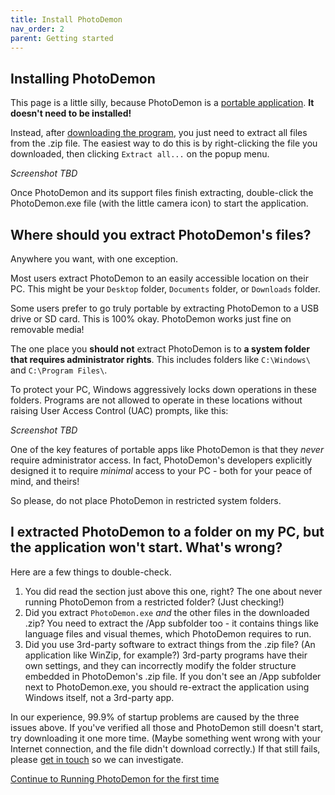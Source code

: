 ```yaml
---
title: Install PhotoDemon
nav_order: 2
parent: Getting started
---
```


## Installing PhotoDemon

This page is a little silly, because PhotoDemon is a [portable application](https://en.wikipedia.org/wiki/Portable_application).  **It doesn't need to be installed!**

Instead, after [downloading the program](./download-photodemon), you just need to extract all files from the .zip file.  The easiest way to do this is by right-clicking the file you downloaded, then clicking `Extract all...` on the popup menu.

*Screenshot TBD*

Once PhotoDemon and its support files finish extracting, double-click the PhotoDemon.exe file (with the little camera icon) to start the application.

## Where should you extract PhotoDemon's files?

Anywhere you want, with one exception.

Most users extract PhotoDemon to an easily accessible location on their PC.  This might be your `Desktop` folder, `Documents` folder, or `Downloads` folder.  

Some users prefer to go truly portable by extracting PhotoDemon to a USB drive or SD card.  This is 100% okay.  PhotoDemon works just fine on removable media!

The one place you **should not** extract PhotoDemon is to **a system folder that requires administrator rights**.  This includes folders like `C:\Windows\` and `C:\Program Files\`.  

To protect your PC, Windows aggressively locks down operations in these folders.  Programs are not allowed to operate in these locations without raising User Access Control (UAC) prompts, like this:

*Screenshot TBD*

One of the key features of portable apps like PhotoDemon is that they *never* require administrator access.  In fact, PhotoDemon's developers explicitly designed it to require *minimal* access to your PC - both for your peace of mind, and theirs!  

So please, do not place PhotoDemon in restricted system folders.  

## I extracted PhotoDemon to a folder on my PC, but the application won't start.  What's wrong?

Here are a few things to double-check.

1) You did read the section just above this one, right?  The one about never running PhotoDemon from a restricted folder?  (Just checking!) 
2) Did you extract `PhotoDemon.exe` *and* the other files in the downloaded .zip?  You need to extract the /App subfolder too - it contains things like language files and visual themes, which PhotoDemon requires to run.
3) Did you use 3rd-party software to extract things from the .zip file?  (An application like WinZip, for example?)  3rd-party programs have their own settings, and they can incorrectly modify the folder structure embedded in PhotoDemon's .zip file.  If you don't see an /App subfolder next to PhotoDemon.exe, you should re-extract the application using Windows itself, not a 3rd-party app.

In our experience, 99.9% of startup problems are caused by the three issues above. If you've verified all those and PhotoDemon still doesn't start, try downloading it one more time.  (Maybe something went wrong with your Internet connection, and the file didn't download correctly.)  If that still fails, please [get in touch](https://photodemon.org/about/) so we can investigate.

[Continue to Running PhotoDemon for the first time](../first-run)
